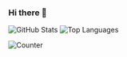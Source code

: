 ### Hi there 👋

<!--
**nujz/nujz** is a ✨ _special_ ✨ repository because its `README.md` (this file) appears on your GitHub profile.

Here are some ideas to get you started:

- 🔭 I’m currently working on ...
- 🌱 I’m currently learning ...
- 👯 I’m looking to collaborate on ...
- 🤔 I’m looking for help with ...
- 💬 Ask me about ...
- 📫 How to reach me: ...
- 😄 Pronouns: ...
- ⚡ Fun fact: ...
-->

![GitHub Stats](https://github-readme-stats.vercel.app/api?username=nujz&show_icons=true&&line_height=20&theme=default&layout=compact&hide=contribs,prs&hide_border=true)
![Top Languages](https://github-readme-stats.vercel.app/api/top-langs/?username=nujz&show_icons=true&theme=default&layout=compact&hide=html,css&hide_border=true)

![Counter](https://profile-counter.glitch.me/nujz/count.svg)
